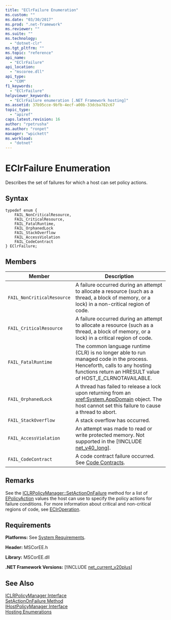 ```yaml
---
title: "EClrFailure Enumeration"
ms.custom: ""
ms.date: "03/30/2017"
ms.prod: ".net-framework"
ms.reviewer: ""
ms.suite: ""
ms.technology: 
  - "dotnet-clr"
ms.tgt_pltfrm: ""
ms.topic: "reference"
api_name: 
  - "EClrFailure"
api_location: 
  - "mscoree.dll"
api_type: 
  - "COM"
f1_keywords: 
  - "EClrFailure"
helpviewer_keywords: 
  - "EClrFailure enumeration [.NET Framework hosting]"
ms.assetid: 37b95cce-9bfb-4ecf-a00b-33dcba782c67
topic_type: 
  - "apiref"
caps.latest.revision: 16
author: "rpetrusha"
ms.author: "ronpet"
manager: "wpickett"
ms.workload: 
  - "dotnet"
---
```

# EClrFailure Enumeration
Describes the set of failures for which a host can set policy actions.  

## Syntax  

```  
typedef enum {  
    FAIL_NonCriticalResource,  
    FAIL_CriticalResource,  
    FAIL_FatalRuntime,  
    FAIL_OrphanedLock  
    FAIL_StackOverflow  
    FAIL_AccessViolation  
    FAIL_CodeContract  
} EClrFailure;  
```  

## Members  


|           Member           |                                                                                      Description                                                                                      |
|----------------------------|---------------------------------------------------------------------------------------------------------------------------------------------------------------------------------------|
| `FAIL_NonCriticalResource` |                    A failure occurred during an attempt to allocate a resource (such as a thread, a block of memory, or a lock) in a non-critical region of code.                     |
|  `FAIL_CriticalResource`   |                      A failure occurred during an attempt to allocate a resource (such as a thread, a block of memory, or a lock) in a critical region of code.                       |
|    `FAIL_FatalRuntime`     | The common language runtime (CLR) is no longer able to run managed code in the process. Henceforth, calls to any hosting functions return an HRESULT value of HOST_E_CLRNOTAVAILABLE. |
|    `FAIL_OrphanedLock`     |               A thread has failed to release a lock upon returning from an <xref:System.AppDomain> object. The host cannot set this failure to cause a thread to abort.               |
|    `FAIL_StackOverflow`    |                                                                            A stack overflow has occurred.                                                                             |
|   `FAIL_AccessViolation`   |                    An attempt was made to read or write protected memory. Not supported in the [!INCLUDE [net_v40_long](../../../../includes/net-v40-long-md.md)].                    |
|    `FAIL_CodeContract`     |                               A code contract failure occurred. See [Code Contracts](../../../../docs/framework/debug-trace-profile/code-contracts.md).                               |

## Remarks  
 See the [ICLRPolicyManager::SetActionOnFailure](../../../../docs/framework/unmanaged-api/hosting/iclrpolicymanager-setactiononfailure-method.md) method for a list of [EPolicyAction](../../../../docs/framework/unmanaged-api/hosting/epolicyaction-enumeration.md) values the host can use to specify the policy actions for failure conditions. For more information about critical and non-critical regions of code, see [EClrOperation](../../../../docs/framework/unmanaged-api/hosting/eclroperation-enumeration.md).  

## Requirements  
 **Platforms:** See [System Requirements](../../../../docs/framework/get-started/system-requirements.md).  

 **Header:** MSCorEE.h  

 **Library:** MSCorEE.dll  

 **.NET Framework Versions:** [!INCLUDE [net_current_v20plus](../../../../includes/net-current-v20plus-md.md)]  

## See Also  
 [ICLRPolicyManager Interface](../../../../docs/framework/unmanaged-api/hosting/iclrpolicymanager-interface.md)  
 [SetActionOnFailure Method](../../../../docs/framework/unmanaged-api/hosting/iclrpolicymanager-setactiononfailure-method.md)  
 [IHostPolicyManager Interface](../../../../docs/framework/unmanaged-api/hosting/ihostpolicymanager-interface.md)  
 [Hosting Enumerations](../../../../docs/framework/unmanaged-api/hosting/hosting-enumerations.md)
